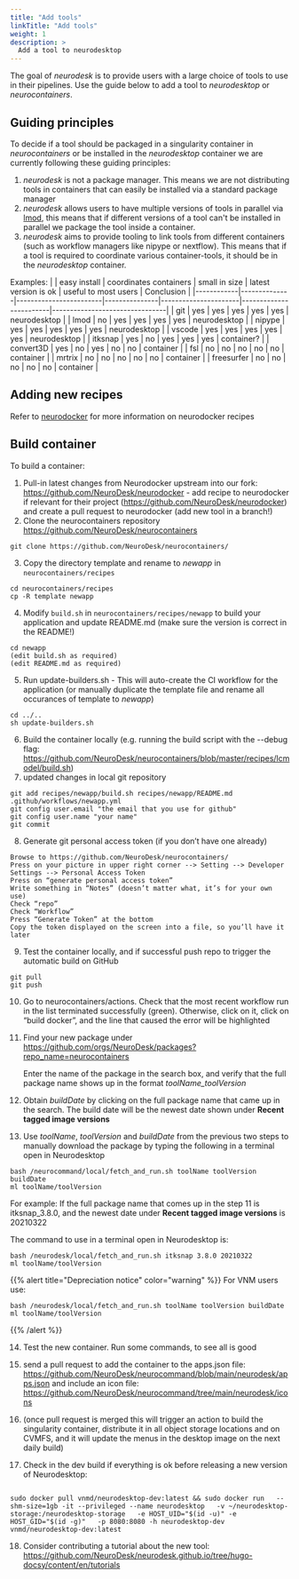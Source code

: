 ```yaml
---
title: "Add tools"
linkTitle: "Add tools"
weight: 1
description: >
  Add a tool to neurodesktop
---
```


The goal of *neurodesk* is to provide users with a large choice of tools to use in their pipelines.
Use the guide below to add a tool to *neurodesktop* or *neurocontainers*. 

## Guiding principles 
To decide if a tool should be packaged in a singularity container in *neurocontainers* or be installed in the *neurodesktop* container we are currently following these guiding principles:
1) *neurodesk* is not a package manager. This means we are not distributing tools in containers that can easily be installed via a standard package manager 
2) *neurodesk* allows users to have multiple versions of tools in parallel via [lmod]( https://lmod.readthedocs.io/en/latest/), this means that if different versions of a tool can't be installed in parallel we package the tool inside a container.
3) *neurodesk* aims to provide tooling to link tools from different containers (such as workflow managers like nipype or nextflow). This means that if a tool is required to coordinate various container-tools, it should be in the *neurodesktop* container.


Examples:
|            | easy install | coordinates containers | small in size | latest version is ok | useful to most users   | Conclusion                     |
|------------|--------------|------------------------|---------------|----------------------|------------------------|--------------------------------|
| git        | yes          | yes                    | yes           | yes                  | yes                    | neurodesktop                   |
| lmod       | no           | yes                    | yes           | yes                  | yes                    | neurodesktop                   |
| nipype     | yes          | yes                    | yes           | yes                  | yes                    | neurodesktop                   |
| vscode     | yes          | yes                    | yes           | yes                  | yes                    | neurodesktop                   |
| itksnap    | yes          | no                     | yes           | yes                  | yes                    | container?                     |
| convert3D  | yes          | no                     | yes           | no                   | no                     | container                      |
| fsl        | no           | no                     | no            | no                   | no                     | container                      |
| mrtrix     | no           | no                     | no            | no                   | no                     | container                      |
| freesurfer | no           | no                     | no            | no                   | no                     | container                      |


## Adding new recipes
Refer to [neurodocker](https://github.com/NeuroDesk/neurodocker) for more information on neurodocker recipes  



## Build container
To build a container:
1) Pull-in latest changes from Neurodocker upstream into our fork: https://github.com/NeuroDesk/neurodocker - add recipe to neurodocker if relevant for their project (https://github.com/NeuroDesk/neurodocker) and create a pull request to neurodocker (add new tool in a branch!)
2) Clone the neurocontainers repository https://github.com/NeuroDesk/neurocontainers
<pre class="language-shell command-line" data-prompt="$"><code>git clone https://github.com/NeuroDesk/neurocontainers/</code></pre>
3) Copy the directory template and rename to _newapp_ in `neurocontainers/recipes`
<pre class="language-shell command-line" data-prompt="$"><code>cd neurocontainers/recipes
cp -R template newapp</code></pre>
4) Modify `build.sh` in `neurocontainers/recipes/newapp` to build your application and update README.md (make sure the version is correct in the README!)
<pre class="language-shell command-line" data-prompt="$" data-output="2-3"><code>cd newapp
(edit build.sh as required)
(edit README.md as required)</code></pre>
5) Run update-builders.sh - This will auto-create the CI workflow for the application (or manually duplicate the template file and rename all occurances of template to _newapp_)
<pre class="language-shell command-line" data-prompt="$"><code>cd ../..
sh update-builders.sh</code></pre>
6) Build the container locally (e.g. running the build script with the --debug flag: https://github.com/NeuroDesk/neurocontainers/blob/master/recipes/lcmodel/build.sh)
7) updated changes in local git repository
<pre class="language-shell command-line" data-prompt="$"><code>git add recipes/newapp/build.sh recipes/newapp/README.md .github/workflows/newapp.yml
git config user.email "the email that you use for github"
git config user.name "your name"
git commit</code></pre>
8) Generate git personal access token (if you don’t have one already)
```
Browse to https://github.com/NeuroDesk/neurocontainers/
Press on your picture in upper right corner --> Setting --> Developer Settings --> Personal Access Token
Press on “generate personal access token”
Write something in “Notes” (doesn’t matter what, it’s for your own use)
Check “repo”
Check “Workflow”
Press “Generate Token” at the bottom
Copy the token displayed on the screen into a file, so you’ll have it later
```
9) Test the container locally, and if successful push repo to trigger the automatic build on GitHub
<pre class="language-shell command-line" data-prompt="$"><code>git pull
git push</code></pre>
10) Go to neurocontainers/actions. Check that the most recent workflow run in the list terminated successfully (green). Otherwise, click on it, click on “build docker”, and the line that caused the error will be highlighted
11) Find your new package under https://github.com/orgs/NeuroDesk/packages?repo_name=neurocontainers
    
    Enter the name of the package in the search box, and verify that the full package name shows up in the format _toolName_toolVersion_
12) Obtain _buildDate_ by clicking on the full package name that came up in the search. The build date will be the newest date shown under **Recent tagged image versions**
13) Use _toolName_, _toolVersion_ and _buildDate_ from the previous two steps to manually download the package by typing the following in a terminal open in Neurodesktop 
  <pre class="language-shell command-line" data-prompt="$"><code>bash /neurocommand/local/fetch_and_run.sh toolName toolVersion buildDate
ml toolName/toolVersion</code></pre>

  For example: 
  If the full package name that comes up in the step 11 is itksnap_3.8.0, and the newest date under **Recent tagged image versions** is 20210322
  
  The command to use in a terminal open in Neurodesktop is:
<pre class="language-shell command-line" data-prompt="$"><code>bash /neurodesk/local/fetch_and_run.sh itksnap 3.8.0 20210322
ml toolName/toolVersion</code></pre>

{{% alert title="Depreciation notice" color="warning" %}}
For VNM users use:
<pre class="language-shell command-line" data-prompt="$"><code>bash /neurodesk/local/fetch_and_run.sh toolName toolVersion buildDate
ml toolName/toolVersion</code></pre>
{{% /alert %}}

14) Test the new container. Run some commands, to see all is good

15) send a pull request to add the container to the apps.json file: https://github.com/NeuroDesk/neurocommand/blob/main/neurodesk/apps.json and include an icon file: https://github.com/NeuroDesk/neurocommand/tree/main/neurodesk/icons
16) (once pull request is merged this will trigger an action to build the singularity container, distribute it in all object storage locations and on CVMFS, and it will update the menus in the desktop image on the next daily build)
17) Check in the dev build if everything is ok before releasing a new version of Neurodesktop:
<pre class="language-shell command-line" data-prompt="$"><code>
sudo docker pull vnmd/neurodesktop-dev:latest && sudo docker run   --shm-size=1gb -it --privileged --name neurodesktop   -v ~/neurodesktop-storage:/neurodesktop-storage   -e HOST_UID="$(id -u)" -e HOST_GID="$(id -g)"   -p 8080:8080 -h neurodesktop-dev   vnmd/neurodesktop-dev:latest
</code></pre>
18) Consider contributing a tutorial about the new tool: https://github.com/NeuroDesk/neurodesk.github.io/tree/hugo-docsy/content/en/tutorials
